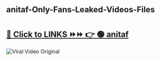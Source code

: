 
 ## anitaf-Only-Fans-Leaked-Videos-Files

# <h2><a href="https://mediaupload.pro?anitaf">🔗 Click to LINKS ⏩⏩ 👉 🟢 anitaf </a></h2>

<a href="https://mediaupload.pro?anitaf" rel="nofollow" data-target="animated-image.originalLink"><img src="https://i.ibb.co.com/xMMVF88/686577567.gif" alt="Viral Video Original" style="max-width: 100%; display: inline-block;" data-target="animated-image.originalImage"></a>